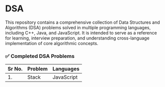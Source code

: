 # DSA
This repository contains a comprehensive collection of Data Structures and Algorithms (DSA) problems solved in multiple programming languages, including C++, Java, and JavaScript. It is intended to serve as a reference for learning, interview preparation, and understanding cross-language implementation of core algorithmic concepts.

### ✅ Completed DSA Problems

| Sr No. | Problem                        | Languages         |
|--------|--------------------------------|-------------------|
| 1.     | Stack                          | JavaScript        |
